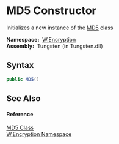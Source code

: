 MD5 Constructor
===============
   Initializes a new instance of the [MD5][1] class

  **Namespace:**  [W.Encryption][2]  
  **Assembly:**  Tungsten (in Tungsten.dll)

Syntax
------

```csharp
public MD5()
```


See Also
--------

#### Reference
[MD5 Class][1]  
[W.Encryption Namespace][2]  

[1]: README.md
[2]: ../README.md